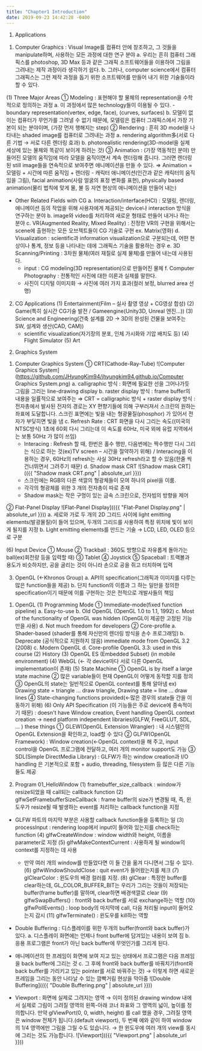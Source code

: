 ```yaml
---
title: "Chapter1 Introduction"
date: 2019-09-23 14:42:28 -0400
---
```


1. Applications
1) Computer Graphics
: Visual Image를 컴퓨터 안에 창조하고, 그 것들을 manipulate하며, 사용하는 모든 과정에 대한 연구 분야
	a. 우리는 흔히 컴퓨터 그래픽스를 photoshop, 3D Max 등과 같은 그래픽 소프트웨어들을 이용하여 그림을 그려내는 제작 과정이라 생각하기 쉽다.
	b. 그러나, computer science에서 컴퓨터 그래픽스는 그런 제작 과정을 돕기 위한 소프트웨어를 만들어 내기 위한 기술들이라 할 수 있다.
  
(1) Three Major Areas
① Modeling
: 표현해야 할 물체의 representation을 수학적으로 정의하는 과정
  a. 이 과정에서 많은 technology들이 이용될 수 있다.
	  - boundary representation(vertex, edge, face), (curves, surfaces)
  b. 모델이 없이는 컴퓨터가 무언가를 그려낼 수 없기 때문에, 모델링은 컴퓨터 그래픽스에서 가장 기본이 되는 분야이며, (가장 먼저 행해지는 step)
② Rendering
: 흔히 3D model을 나타내는 shaded image를 컴퓨터로 그려내는 과정
  a. rendering algorithm多(서로 다른 기법 → 서로 다른 렌더링 효과)
  b. photorealistic rendering(3D-model을 실제 세상에 있는 물체와 똑같이 보이게 하려는 것)
③ Animation
: (가장 역동적인 분야) 만들어진 모델의 움직임에 따라 모델을 움직이면서 계속 렌더링해 줍니다. 그러면 렌더링 된 still image들을 연속적으로 보여주면 애니메이션을 만들 수 있다. 
⇒ Animation = 모델링 + 시간에 따른 움직임 + 렌더링
	- 캐릭터 애니메이션(인간과 같은 캐릭터의 움직임을 그림), facial animation(사람 얼굴의 표정 변화를 표현), physically based animation(물리 법칙에 맞게 물, 불 등 자연 현상의 애니메이션을 만들어 내는)

* Other Related Fields with CG
a. Interaction/interface(HCI) : 모델링, 렌더링, 애니메이션 등의 작업을 위해 사용자에게 제공되는 device나 interaction 방식을 연구하는 분야
b. image와 video를 처리하여 새로운 형태로 만들어 내거나 하는 분야
c. VR(Augmented Reality, Mixed Reality) : 진정한 VR의 구현을 위해서는 scene에 출현하는 모든 오브젝트들이 CG 기술로 구현	ex. Matrix(영화)
d. Visualization : scientific과 information visualization으로 구분되는데, 어떤 현상이나 통계, 정보 등을 나타내는 데에 그래픽스 기술을 활용하는 경우
e. 3D Scanning/Printing : 3차원 물체(여러 재질로 실제 물체)를 만들어 내는데 사용된다. 
	- input : CG modeling(3D representation)으로 만들어진 물체
f. Computer Photography : 전통적인 사진에 대한 이론과 실제를 말한다. 
	- 사진이 디지털 이미지화 → 사진에 여러 가지 효과(컬러 보정, blurred area 선명)

2) CG Applications
(1) Entertainment(Film – 실사 촬영 영상 + CG영상 합성)
(2) Game(특히 실시간 CG기술 발전 / Gameengine(Unity3D, Unreal 엔진...))
(3) Science and Engineering(건축 설계를 2D → 3D의 완성된 건물을 보여주는 SW, 설계와 생산(CAD, CAM))
	- scientific visualization(자기장의 분포, 인체 가시화와 기압 배치도 등)
(4) Flight Simulator
(5) Art

2. Graphics System
1) Computer Graphics System
① CRT(Cathode-Ray-Tube)
![Computer Graphics System](https://github.com/JHyungKim94/jhyungkim94.github.io/Computer Graphics System.png)
a. calligraphic 방식 : 화면에 필요한 선을 그어나가듯 그림을 그리는 line-drawing display
b. raster display 방식 : frame buffer의 내용을 일률적으로 보여주는
⇒ CRT = calligraphic 방식 + raster display 방식
: 전자총에서 발사된 전자의 경로는 XY 편향기들에 의해 구부러져서 스크린의 원하는 좌표에 도달합니다. 스크린 표면에는 빛을 내는 형광물질(phosphor) 가 있어서 전자가 부딪히면 빛을 냄
c. Refresh Rate : CRT 화면을 다시 그리는 속도((미국의 NTSC방식) 1초에 60회 다시 그리는데 이 속도를 60Hz, 미국 외에 유럽 지역에서는 보통 50Hz 가 많이 쓰임)
	- Interacing : Refresh 할 때, 한번은 홀수 행만, 다음번에는 짝수행만 다시 그리는 식으로 하는 것(ex)TV screen – 시간을 절약하기 위해) / Interacing을 이용하는 경우, 60Hz의 refresh는 사실 30Hz refresh라고 할 수 있음(한줄 씩 건너뛰면서 그려주기 때문)
d. Shadow mask CRT
![Shadow mask CRT](({{ "Shadow mask CRT.png" | absolute_url }}))
	- 스크린에는 RGB의 다른 색깔의 형광체들이 모여 하나의 pixel을 이룸.
	- 각각의 형광체를 위한 3 개의 전자총이 따로 존재
	- Shadow mask는 작은 구멍이 있는 금속 스크린으로, 전자빔의 방향을 제어

② Flat-Panel Display
![Flat-Panel Display](({{ "Flat-Panel Display.png" | absolute_url }}))
a. 세로와 가로 두 개의 2D 그리드 사이에 light emitting elements(발광물질)이 들어 있으며, 두개의 그리드를 사용하여 특정 위치에 빛이 보이게 될지를 지정
b. Light emitting elements를 만드는 기술 → LCD, LED, OLED 등으로 구분

(6) Input Device
① Mouse
② Trackball : 360도 방향으로 자유롭게 돌아가는 ball(ex)회전량 등을 입력할 때)
③ Tablet
④ Joystick
⑤ Spaceball : 트랙볼과 용도가 비슷하지만, 공을 굴리는 것이 아니라 손으로 공을 쥐고 터치하며 입력

3. OpenGL (←Khronos Group)
a. API의 specification(그래픽과 이미지를 다루는 많은 function들을 제공)
b. 단지 function의 이름과 그 하는 일만을 정의한 specification이기 때문에 이를 구현하는 것은 전적으로 개발사들의 책임
1) OpenGL
(1) Programming Mode
① Immediate-mode(fixed function pipeline)
a. Easy-to-use
b. Old OpenGL (OpenGL 1.0 to 1.1, 1992)
c. Most of the functionality of OpenGL was hidden (OpenGL이 제공한 고정된 기능만을 사용)
d. Not much freedom for developers
② Core-profile
a. Shader-based (shader를 통해 자신만의 렌더링 방식을 손수 프로그래밍)
b. Deprecate (공식적으로 지원하지 않음) immediate mode from OpenGL 3.2 (2008)
c. Modern OpenGL 
d. Core-profile OpenGL 3.3: used in this course
(2) History
(3) OpenGL ES (Embedded Subset) (in mobile environment)
(4) WebGL (← 각 device마다 서로 다른 OpenGL implementation이 존재)
(5) State Machine
① OpenGL is by itself a large state machine
② 많은 variable들이 현재 OpenGL이 어떻게 동작할 지를 정의
③ OpenGL의 state는 일반적으로 OpenGL context를 통해 알아냄
	ex) Drawing state = triangle ... draw triangle,  Drawing state = line ... draw lines
④ State-changing functions provided(←많은 경우의 state들 간을 이동하기 위해)
(6) Only API Specification (이 기능들은 주로 device에 종속적이기 때문)
: doesn't have Window creation, Event handling OpenGL context creation
→ need platform independent libraries(GLFW, FreeGLUT, SDL, ... ) these things
① GLEW(OpenGL Extension Wrangler)
: 내 시스템안의 OpenGL Extension을 확인하고, load할 수 있다
② GLFW(OpenGL Framework)
: Window creation(←OpenGL context)을 해 주고, input control을 OpenGL 프로그램에 전달하고, 여러 개의 monitor support도 가능
③ SDL(Simple DirectMedia Library)
: GLFW가 하는 window creation과 I/O handling 은 기본적으로 포함 + audio, threading, filesystem 등 많은 다른 기능들도 제공

2) Program 01_HelloWindow
(1) framebuffer_size_callback : window가 resize되었을 때 call되는 callback function 
(2) glfwSetFramebufferSizeCallback : frame buffer의 size가 변경될 때, 즉, 윈도우가 resize될 때 발생하는 event를 처리하는 callback function을 지정
* GLFW 파트의 마지막 부분은 사용할 callback function들을 등록하는 일
(3) processInput : rendering loop에서 input이 들어와 있는지를 check하는 function
(4) glfwCreateWindow : window width와 height, 이름을 parameter로 지정
(5) glfwMakeContextCurrent : 사용하게 될 window의 context를 지정하는 데 사용
	* 만약 여러 개의 window를 만들었다면 이 들 간을 옮겨 다니면서 그릴 수 있다. 
(6) glfwWindowShouldClose : quit event가 들어왔는지를 체크
(7) glClearColor : 윈도우의 배경 컬러를 지정. 
(8) glClear : 특정한 buffer를 clear하는데, GL_COLOR_BUFFER_BIT는 우리가 그리는 것들이 저장되는 buffer(frame buffer)를 말하며, clear하면 배경색깔로 clear
(9) glfwSwapBuffers() : front와 back buffer를 서로 exchange하는 역할
(10) glfwPollEvents() : loop body의 마지막에 call, 다음 처리될 input이 들어오는지 감시
(11) glfwTerminate() : 윈도우를 kill하는 역할

* Double Buffering
: 디스플레이를 위한 두개의 buffer(front와 back buffer)가 있다.
a. 디스플레이 화면에는 언제나 front buffer에 담겨있는 내용이 보여 짐
b. 응용 프로그램은 front가 아닌 back buffer에 무엇인가를 그리게 된다. 
* 애니메이션의 한 프레임이 화면에 보여 지고 있는 상태에서 프로그램은 다음 프레임을 back buffer에 그리는 것
c. 그 후에 front와 back buffer를 바꿔치기(front와 back buffer를 가리키고 있는 pointer를 서로 바꿔주는 것) → 이렇게 하면 새로운 프레임을 그리는 동안 나타날 수 있는 깜빡거림 현상을 막아줌
![Double Buffering](({{ "Double Buffering.png" | absolute_url }}))

* Viewport
: 화면에 실제로 그려지는 영역
→ 이미 정의된 drawing window 내에서 실제로 그림이 그려질 영역의 왼쪽-아래 코너 좌표와 그 영역의 넓이, 높이를 정의합니다. 
만약 glViewPort(0, 0, width, height) 를 call 했을 경우, 그려질 영역은 window 전체가 됩니다.(default viewport), 두 번째 예와 같이 하여 window의 1/4 영역에만 그림을 그릴 수도 있습니다. 
→ 한 윈도우에 여러 개의 view를 동시에 그리는 것도 가능합니다.
![Viewport](({{ "Viewport.png" | absolute_url }}))
